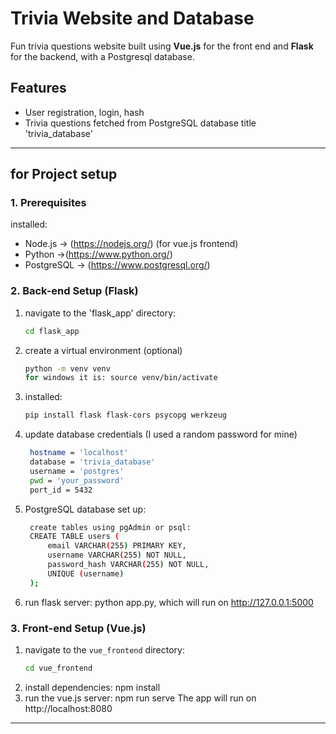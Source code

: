 # Trivia Website and Database

Fun trivia questions website built using **Vue.js** for the front end and **Flask** for the backend, with a Postgresql database.

## Features
- User registration, login, hash
- Trivia questions fetched from PostgreSQL database title 'trivia_database'

--- 

## **for Project setup**
### **1. Prerequisites**

installed:

- Node.js -> (https://nodejs.org/) (for vue.js frontend)
- Python ->(https://www.python.org/) 
- PostgreSQL -> (https://www.postgresql.org/) 

### **2. Back-end Setup (Flask)**
1. navigate to the 'flask_app' directory:
   ```bash
   cd flask_app
2. create a virtual environment (optional)
   ```bash
   python -m venv venv
   for windows it is: source venv/bin/activate
3. installed:
   ```bash
   pip install flask flask-cors psycopg werkzeug
4. update database credentials (I used a random password for mine)
   ```bash
    hostname = 'localhost'
    database = 'trivia_database'
    username = 'postgres'
    pwd = 'your_password'
    port_id = 5432
5. PostgreSQL database set up:
   ```bash
    create tables using pgAdmin or psql:
    CREATE TABLE users (
        email VARCHAR(255) PRIMARY KEY,
        username VARCHAR(255) NOT NULL,
        password_hash VARCHAR(255) NOT NULL,
        UNIQUE (username)
    );
6. run flask server: python app.py, which will run on http://127.0.0.1:5000


### **3. Front-end Setup (Vue.js)**

1. navigate to the `vue_frontend` directory:
   ```bash
   cd vue_frontend
2. install dependencies: npm install
3. run the vue.js server: npm run serve
The app will run on http://localhost:8080

--- 